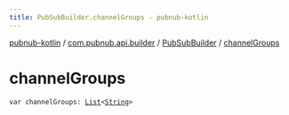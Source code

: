 ```yaml
---
title: PubSubBuilder.channelGroups - pubnub-kotlin
---
```


[pubnub-kotlin](../../index.html) / [com.pubnub.api.builder](../index.html) / [PubSubBuilder](index.html) / [channelGroups](./channel-groups.html)

# channelGroups

`var channelGroups: `[`List`](https://kotlinlang.org/api/latest/jvm/stdlib/kotlin.collections/-list/index.html)`<`[`String`](https://kotlinlang.org/api/latest/jvm/stdlib/kotlin/-string/index.html)`>`